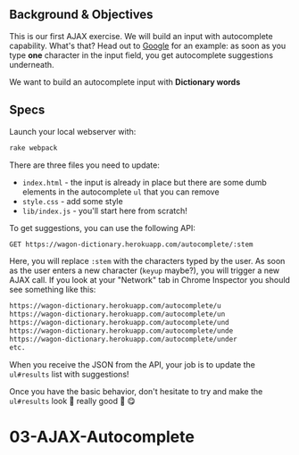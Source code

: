 ## Background & Objectives

This is our first AJAX exercise. We will build an input with autocomplete capability. What's that? Head out to [Google](https://www.google.com/) for an example: as soon as you type **one** character in the input field, you get autocomplete suggestions underneath.

We want to build an autocomplete input with **Dictionary words**

## Specs

Launch your local webserver with:

```bash
rake webpack
```

There are three files you need to update:

- `index.html` - the input is already in place but there are some dumb elements in the autocomplete `ul` that you can remove
- `style.css` - add some style
- `lib/index.js` - you'll start here from scratch!

To get suggestions, you can use the following API:

```bash
GET https://wagon-dictionary.herokuapp.com/autocomplete/:stem
```

Here, you will replace `:stem` with the characters typed by the user. As soon as the user enters a new character (`keyup` maybe?), you will trigger a new AJAX call. If you look at your "Network" tab in Chrome Inspector you should see something like this:

```bash
https://wagon-dictionary.herokuapp.com/autocomplete/u
https://wagon-dictionary.herokuapp.com/autocomplete/un
https://wagon-dictionary.herokuapp.com/autocomplete/und
https://wagon-dictionary.herokuapp.com/autocomplete/unde
https://wagon-dictionary.herokuapp.com/autocomplete/under
etc.
```

When you receive the JSON from the API, your job is to update the `ul#results` list with suggestions!

Once you have the basic behavior, don't hesitate to try and make the `ul#results` look 🎨 really good 🎨 😋
# 03-AJAX-Autocomplete
